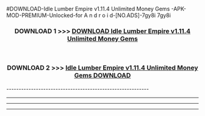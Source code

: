 #DOWNLOAD-Idle Lumber Empire v1.11.4 Unlimited Money Gems -APK-MOD-PREMIUM-Unlocked-for A n d r o i d-[NO.ADS]-7gy8i 7gy8i 



<div align="center">

<h3>DOWNLOAD 1 >>> <a href="https://getmod2.web.app/?judul=Idle Lumber Empire v1.11.4 Unlimited Money Gems ">DOWNLOAD Idle Lumber Empire v1.11.4 Unlimited Money Gems </a></h3><br>

<h3>DOWNLOAD 2 >>> <a href="https://getmod2.web.app/?judul=Idle Lumber Empire v1.11.4 Unlimited Money Gems ">Idle Lumber Empire v1.11.4 Unlimited Money Gems  DOWNLOAD </a></h3>

</div>
----------------------------------------------------------

----------------------------------------------------------

----------------------------------------------------------

----------------------------------------------------------



